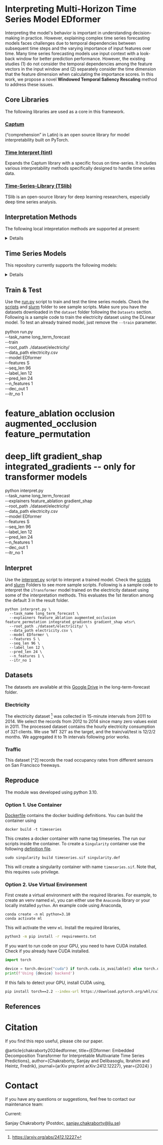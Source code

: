# Interpreting Multi-Horizon Time Series Model EDformer

Interpreting the model's behavior is important in understanding decision-making in practice. However, explaining complex time series forecasting models faces challenges due to temporal dependencies between subsequent time steps and the varying importance of input features over time. Many time series forecasting models use input context with a look-back window for better prediction performance. However, the existing studies (1) do not consider the temporal dependencies among the feature vectors in the input window and (2) separately consider the time dimension that the feature dimension when calculating the importance scores. In this work, we propose a novel **Windowed Temporal Saliency Rescaling** method to address these issues. 

## Core Libraries
The following libraries are used as a core in this framework.

### [Captum](https://captum.ai/docs/introduction)
(“comprehension” in Latin) is an open source library for model interpretability built on PyTorch.

### [Time Interpret (tint)](https://josephenguehard.github.io/time_interpret/build/html/index.html)

Expands the Captum library with a specific focus on time-series. It includes various interpretability methods specifically designed to handle time series data.

### [Time-Series-Library (TSlib)](https://github.com/thuml/Time-Series-Library)

TSlib is an open-source library for deep learning researchers, especially deep time series analysis.


## Interpretation Methods

The following local intepretation methods are supported at present:
<details>
1. *Feature Ablation* [[2017]](https://arxiv.org/abs/1705.08498)
2. *Dyna Mask* [[ICML 2021]](https://arxiv.org/abs/2106.05303)
3. *Extremal Mask* [[ICML 2023]](https://proceedings.mlr.press/v202/enguehard23a/enguehard23a.pdf)
4. *Feature Permutation* [[Molnar 2020]](https://christophm.github.io/interpretable-ml-book/)
5. *Augmented Feature Occlusion* [[NeurIPS 2020]](https://proceedings.neurips.cc/paper/2020/file/08fa43588c2571ade19bc0fa5936e028-Paper.pdf)
6. *Gradient Shap* [[NeurIPS 2017]](https://proceedings.neurips.cc/paper/2017/file/8a20a8621978632d76c43dfd28b67767-Paper.pdf)
7. *Integreated Gradients* [[ICML 2017]](https://proceedings.mlr.press/v70/sundararajan17a/sundararajan17a.pdf)
8. *WinIT* [[ICLR 2023 poster]](https://openreview.net/forum?id=C0q9oBc3n4)
9.  *TSR* [[NeurIPS]](https://proceedings.neurips.cc/paper_files/paper/2020/file/47a3893cc405396a5c30d91320572d6d-Paper.pdf)
10. *WinTSR* - proposed new method
</details>

## Time Series Models 
This repository currently supports the following models:

<details>

- [x] **EDformer** - A lightweight reverse embedded transformer model
  
</details>

## Train & Test

Use the [run.py](/run.py) script to train and test the time series models. Check the [scripts](/scripts/) and [slurm](/slurm/) folder to see sample scripts. Make sure you have the datasets downloaded in the `dataset` folder following the `Datasets` section. Following is a sample code to train the electricity dataset using the DLinear model. To test an already trained model, just remove the `--train` parameter.

python run.py \
  --task_name long_term_forecast \
  --train \
  --root_path ./dataset/electricity/ \
  --data_path electricity.csv \
  --model EDformer \
  --features S \
  --seq_len 96 \
  --label_len 12 \
  --pred_len 24 \
  --n_features 1 \
  --dec_out 1 \
   --itr_no 1

# feature_ablation occlusion augmented_occlusion feature_permutation
# deep_lift gradient_shap integrated_gradients -- only for transformer models
python interpret.py \
  --task_name long_term_forecast \
  --explainers feature_ablation gradient_shap\
  --root_path ./dataset/electricity/ \
  --data_path electricity.csv \
  --model EDformer \
  --features S \
  --seq_len 96 \
  --label_len 12 \
  --pred_len 24 \
  --n_features 1 \
  --dec_out 1 \
   --itr_no 1

## Interpret

Use the [interpret.py](/interpret.py) script to interpret a trained model. Check the [scripts](/scripts/) and [slurm](/slurm/) Folders to see more sample scripts. Following is a sample code to interpret the `iTransformer` model trained on the electricity dataset using some of the interpretation methods. This evaluates the 1st iteration among the default 3 in the result folder.

```
python interpret.py \
  --task_name long_term_forecast \
  --explainers feature_ablation augmented_occlusion feature_permutation integrated_gradients gradient_shap wtsr\
  --root_path ./dataset/electricity/ \
  --data_path electricity.csv \
  --model EDformer \
  --features S \
  --seq_len 96 \
  --label_len 12 \
  --pred_len 24 \
  --n_features 1 \
  --itr_no 1
```

## Datasets

The datasets are available at this [Google Drive](https://drive.google.com/drive/folders/13Cg1KYOlzM5C7K8gK8NfC-F3EYxkM3D2?usp=sharing) in the long-term-forecast folder. 

### Electricity

The electricity dataset [^1] was collected in 15-minute intervals from 2011 to 2014. We select the records from 2012 to 2014 since many
zero values exist in 2011. The processed dataset contains
the hourly electricity consumption of 321 clients. We use
’MT 321’ as the target, and the train/val/test is 12/2/2 months. We aggregated it to 1h intervals following prior works.  

### Traffic

This dataset [^2] records the road occupancy rates from different sensors on San Francisco freeways.


## Reproduce

The module was developed using python 3.10.

### Option 1. Use Container

[Dockerfile](/Dockerfile) contains the docker buidling definitions. You can build the container using 
```
docker build -t timeseries
```
This creates a docker container with name tag timeseries. The run our scripts inside the container. To create a `Singularity` container use the following [definition file](/singularity.def).
```
sudo singularity build timeseries.sif singularity.def
```
This will create a singularity container with name `timeseries.sif`. Note that, this requires `sudo` privilege.

### Option 2. Use Virtual Environment
First create a virtual environment with the required libraries. For example, to create an venv named `ml`, you can either use the `Anaconda` library or your locally installed `python`. An example code using Anaconda,

```
conda create -n ml python=3.10
conda activate ml
```
This will activate the venv `ml`. Install the required libraries,

```bash
python3 -m pip install -r requirements.txt
```

If you want to run code on your GPU, you need to have CUDA installed. Check if you already have CUDA installed. 

```python
import torch

device = torch.device("cuda") if torch.cuda.is_available() else torch.device("cpu")
print(f'Using {device} backend')
```

If this fails to detect your GPU, install CUDA using,
```bash
pip install torch==2.2 --index-url https://download.pytorch.org/whl/cu118
```

## References
<!-- https://docs.github.com/en/enterprise-cloud@latest/get-started/writing-on-github/getting-started-with-writing-and-formatting-on-github/basic-writing-and-formatting-syntax#footnotes -->

[^1]: https://arxiv.org/abs/2412.12227

# Citation
If you find this repo useful, please cite our paper.

@article{chakraborty2024edformer, title={EDformer: Embedded Decomposition Transformer for Interpretable Multivariate Time Series Predictions}, author={Chakraborty, Sanjay and Delibasoglu, Ibrahim and Heintz, Fredrik}, journal={arXiv preprint arXiv:2412.12227}, year={2024} }

# Contact
If you have any questions or suggestions, feel free to contact our maintenance team:

Current:

Sanjay Chakraborty (Postdoc, sanjay.chakraborty@liu.se)
